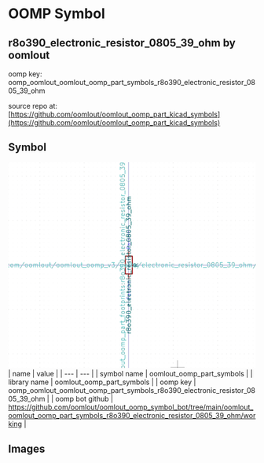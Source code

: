 # OOMP Symbol  
## r8o390_electronic_resistor_0805_39_ohm  by oomlout  
  
oomp key: oomp_oomlout_oomlout_oomp_part_symbols_r8o390_electronic_resistor_0805_39_ohm  
  
source repo at: [https://github.com/oomlout/oomlout_oomp_part_kicad_symbols](https://github.com/oomlout/oomlout_oomp_part_kicad_symbols)  
## Symbol  
  
[![working.png](working_600.png)](working.png)  
| name | value | 
| --- | --- | 
| symbol name | oomlout_oomp_part_symbols | 
| library name | oomlout_oomp_part_symbols | 
| oomp key | oomp_oomlout_oomlout_oomp_part_symbols_r8o390_electronic_resistor_0805_39_ohm | 
| oomp bot github | https://github.com/oomlout/oomlout_oomp_symbol_bot/tree/main/oomlout_oomlout_oomp_part_symbols_r8o390_electronic_resistor_0805_39_ohm/working | 
## Images  

